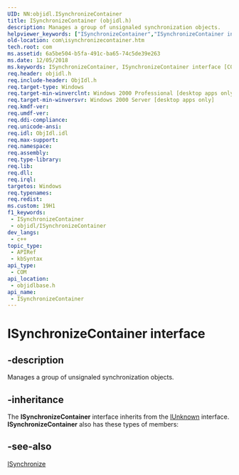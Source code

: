 ```yaml
---
UID: NN:objidl.ISynchronizeContainer
title: ISynchronizeContainer (objidl.h)
description: Manages a group of unsignaled synchronization objects.
helpviewer_keywords: ["ISynchronizeContainer","ISynchronizeContainer interface [COM]","ISynchronizeContainer interface [COM]","described","_com_isynchronizecontainer","com.isynchronizecontainer","objidlbase/ISynchronizeContainer"]
old-location: com\isynchronizecontainer.htm
tech.root: com
ms.assetid: 6a5be504-b5fa-491c-ba65-74c5de39e263
ms.date: 12/05/2018
ms.keywords: ISynchronizeContainer, ISynchronizeContainer interface [COM], ISynchronizeContainer interface [COM],described, _com_isynchronizecontainer, com.isynchronizecontainer, objidlbase/ISynchronizeContainer
req.header: objidl.h
req.include-header: ObjIdl.h
req.target-type: Windows
req.target-min-winverclnt: Windows 2000 Professional [desktop apps only]
req.target-min-winversvr: Windows 2000 Server [desktop apps only]
req.kmdf-ver: 
req.umdf-ver: 
req.ddi-compliance: 
req.unicode-ansi: 
req.idl: ObjIdl.idl
req.max-support: 
req.namespace: 
req.assembly: 
req.type-library: 
req.lib: 
req.dll: 
req.irql: 
targetos: Windows
req.typenames: 
req.redist: 
ms.custom: 19H1
f1_keywords:
 - ISynchronizeContainer
 - objidl/ISynchronizeContainer
dev_langs:
 - c++
topic_type:
 - APIRef
 - kbSyntax
api_type:
 - COM
api_location:
 - objidlbase.h
api_name:
 - ISynchronizeContainer
---
```


# ISynchronizeContainer interface


## -description

Manages a group of unsignaled synchronization objects.

## -inheritance

The <b>ISynchronizeContainer</b> interface inherits from the <a href="/windows/desktop/api/unknwn/nn-unknwn-iunknown">IUnknown</a> interface. <b>ISynchronizeContainer</b> also has these types of members:

## -see-also

<a href="/windows/desktop/api/objidl/nn-objidl-isynchronize">ISynchronize</a>

